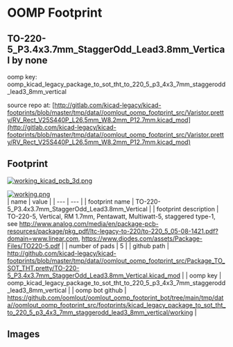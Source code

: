 # OOMP Footprint  
## TO-220-5_P3.4x3.7mm_StaggerOdd_Lead3.8mm_Vertical  by none  
  
oomp key: oomp_kicad_legacy_package_to_sot_tht_to_220_5_p3_4x3_7mm_staggerodd_lead3_8mm_vertical  
  
source repo at: [http://gitlab.com/kicad-legacy/kicad-footprints/blob/master/tmp/data//oomlout_oomp_footprint_src/Varistor.pretty/RV_Rect_V25S440P_L26.5mm_W8.2mm_P12.7mm.kicad_mod](http://gitlab.com/kicad-legacy/kicad-footprints/blob/master/tmp/data//oomlout_oomp_footprint_src/Varistor.pretty/RV_Rect_V25S440P_L26.5mm_W8.2mm_P12.7mm.kicad_mod)  
## Footprint  
  
[![working_kicad_pcb_3d.png](working_kicad_pcb_3d_600.png)](working_kicad_pcb_3d.png)  
  
[![working.png](working_600.png)](working.png)  
| name | value | 
| --- | --- | 
| footprint name | TO-220-5_P3.4x3.7mm_StaggerOdd_Lead3.8mm_Vertical | 
| footprint description | TO-220-5, Vertical, RM 1.7mm, Pentawatt, Multiwatt-5, staggered type-1, see http://www.analog.com/media/en/package-pcb-resources/package/pkg_pdf/ltc-legacy-to-220/to-220_5_05-08-1421.pdf?domain=www.linear.com, https://www.diodes.com/assets/Package-Files/TO220-5.pdf | 
| number of pads | 5 | 
| github path | http://github.com/kicad-legacy/kicad-footprints/blob/master/tmp/data//oomlout_oomp_footprint_src/Package_TO_SOT_THT.pretty/TO-220-5_P3.4x3.7mm_StaggerOdd_Lead3.8mm_Vertical.kicad_mod | 
| oomp key | oomp_kicad_legacy_package_to_sot_tht_to_220_5_p3_4x3_7mm_staggerodd_lead3_8mm_vertical | 
| oomp bot github | https://github.com/oomlout/oomlout_oomp_footprint_bot/tree/main/tmp/data//oomlout_oomp_footprint_src/footprints/kicad_legacy_package_to_sot_tht_to_220_5_p3_4x3_7mm_staggerodd_lead3_8mm_vertical/working | 
## Images  
